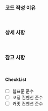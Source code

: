 
### 코드 작성 이유

<br>

### 상세 사항

<br>

### 참고 사항

<br>

#### CheckList

- [ ] 웹표준 준수
- [ ] 코딩 컨벤션 준수
- [ ] 커밋 컨벤션 준수